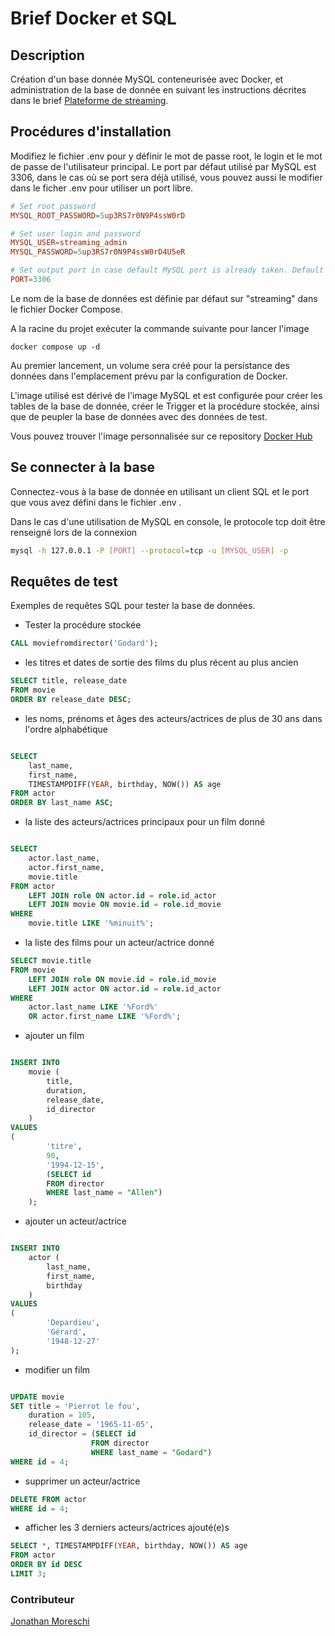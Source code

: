 # Brief Docker et SQL

## Description
Création d'un base donnée MySQL conteneurisée avec Docker, et administration de la base de donnée en suivant les instructions décrites dans le brief [Plateforme de streaming](https://github.com/2023-cda-alt-devops-p4/streaming).
## Procédures d'installation
Modifiez le fichier .env pour y définir le mot de passe root, le login et le mot de passe de l'utilisateur principal.
Le port par défaut utilisé par MySQL est 3306, dans le cas où se port sera déjà utilisé, vous pouvez aussi le modifier dans le ficher .env pour utiliser un port libre.

```conf
# Set root password
MYSQL_ROOT_PASSWORD=5up3RS7r0N9P4ssW0rD

# Set user login and password
MYSQL_USER=streaming_admin
MYSQL_PASSWORD=5up3RS7r0N9P4ssW0rD4U5eR

# Set output port in case default MySQL port is already taken. Default port is 3306
PORT=3306
```
Le nom de la base de données est définie par défaut sur "streaming" dans le fichier Docker Compose.

A la racine du projet exécuter la commande suivante pour lancer l'image

```
docker compose up -d
```
Au premier lancement, un volume sera créé pour la persistance des données dans l'emplacement prévu par la configuration de Docker.

L'image utilisé est dérivé de l'image MySQL et est configurée pour créer les tables de la base de donnée, créer le Trigger et la procédure stockée, ainsi que de peupler la base de données avec des données de test.

Vous pouvez trouver l'image personnalisée sur ce repository [Docker Hub](https://hub.docker.com/repository/docker/eromnoj/streaming-jm/general)
## Se connecter à la base

Connectez-vous à la base de donnée en utilisant un client SQL et le port que vous avez défini dans le fichier .env .

Dans le cas d'une utilisation de MySQL en console, le protocole tcp doit être renseigné lors de la connexion

```bash
mysql -h 127.0.0.1 -P [PORT] --protocol=tcp -u [MYSQL_USER] -p

```

## Requêtes de test

Exemples de requêtes SQL pour tester la base de données.

- Tester la procédure stockée
```sql
CALL moviefromdirector('Godard');
```
- les titres et dates de sortie des films du plus récent au plus ancien
```sql
SELECT title, release_date 
FROM movie 
ORDER BY release_date DESC;
```

- les noms, prénoms et âges des acteurs/actrices de plus de 30 ans dans l'ordre alphabétique
```sql

SELECT
    last_name,
    first_name,
    TIMESTAMPDIFF(YEAR, birthday, NOW()) AS age
FROM actor
ORDER BY last_name ASC;
```

- la liste des acteurs/actrices principaux pour un film donné
```sql

SELECT
    actor.last_name,
    actor.first_name,
    movie.title
FROM actor
    LEFT JOIN role ON actor.id = role.id_actor
    LEFT JOIN movie ON movie.id = role.id_movie
WHERE
    movie.title LIKE '%minuit%';
```
- la liste des films pour un acteur/actrice donné
```sql
SELECT movie.title
FROM movie
    LEFT JOIN role ON movie.id = role.id_movie
    LEFT JOIN actor ON actor.id = role.id_actor
WHERE
    actor.last_name LIKE '%Ford%'
    OR actor.first_name LIKE '%Ford%';
```

- ajouter un film
```sql

INSERT INTO
    movie (
        title,
        duration,
        release_date,
        id_director
    )
VALUES
(
        'titre',
        90,
        '1994-12-15',
        (SELECT id
        FROM director
        WHERE last_name = "Allen")
    );
```

- ajouter un acteur/actrice
```sql

INSERT INTO 
    actor (
        last_name,
        first_name,
        birthday
    )
VALUES
(
        'Depardieu',
        'Gérard',
        '1948-12-27'
);
```

- modifier un film
```sql

UPDATE movie
SET title = 'Pierrot le fou',
    duration = 105,
    release_date = '1965-11-05',
    id_director = (SELECT id
                  FROM director
                  WHERE last_name = "Godard")
WHERE id = 4;
```

- supprimer un acteur/actrice
```sql
DELETE FROM actor
WHERE id = 4;
```

- afficher les 3 derniers acteurs/actrices ajouté(e)s
```sql
SELECT *, TIMESTAMPDIFF(YEAR, birthday, NOW()) AS age 
FROM actor 
ORDER BY id DESC 
LIMIT 3;
```

### Contributeur
[Jonathan Moreschi](https://github.com/Eromnoj)